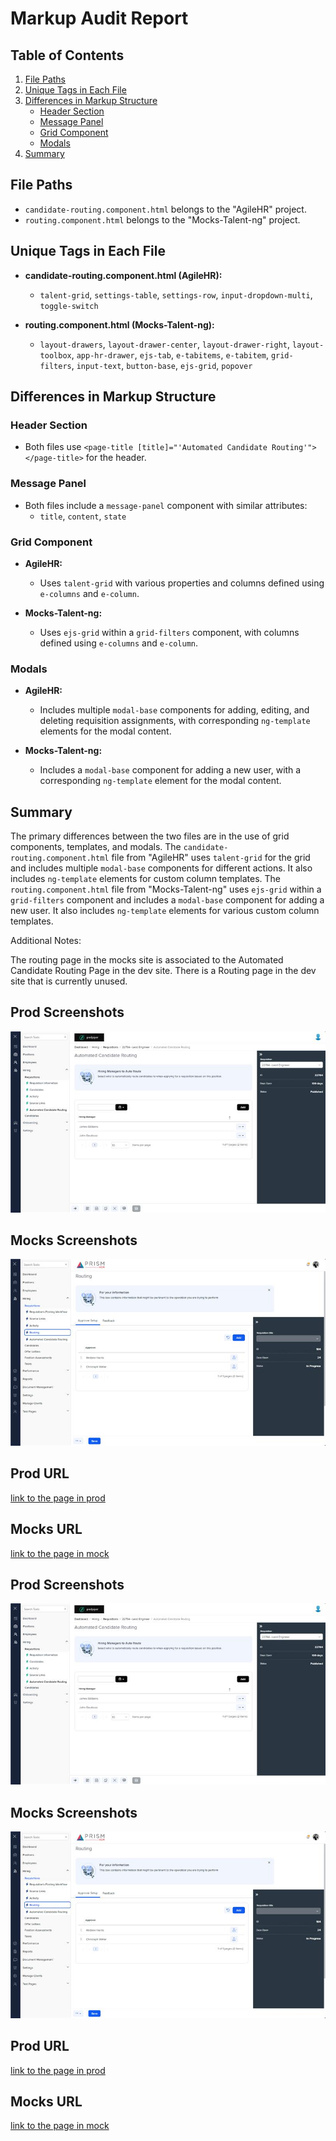 # Markup Audit Report

## Table of Contents

1. [File Paths](#file-paths)
2. [Unique Tags in Each File](#unique-tags-in-each-file)
3. [Differences in Markup Structure](#differences-in-markup-structure)
   - [Header Section](#header-section)
   - [Message Panel](#message-panel)
   - [Grid Component](#grid-component)
   - [Modals](#modals)
4. [Summary](#summary)

## File Paths

- `candidate-routing.component.html` belongs to the "AgileHR" project.
- `routing.component.html` belongs to the "Mocks-Talent-ng" project.

## Unique Tags in Each File

- **candidate-routing.component.html (AgileHR):**

  - `talent-grid`, `settings-table`, `settings-row`, `input-dropdown-multi`, `toggle-switch`

- **routing.component.html (Mocks-Talent-ng):**
  - `layout-drawers`, `layout-drawer-center`, `layout-drawer-right`, `layout-toolbox`, `app-hr-drawer`, `ejs-tab`, `e-tabitems`, `e-tabitem`, `grid-filters`, `input-text`, `button-base`, `ejs-grid`, `popover`

## Differences in Markup Structure

### Header Section

- Both files use `<page-title [title]="'Automated Candidate Routing'"></page-title>` for the header.

### Message Panel

- Both files include a `message-panel` component with similar attributes:
  - `title`, `content`, `state`

### Grid Component

- **AgileHR:**

  - Uses `talent-grid` with various properties and columns defined using `e-columns` and `e-column`.

- **Mocks-Talent-ng:**
  - Uses `ejs-grid` within a `grid-filters` component, with columns defined using `e-columns` and `e-column`.

### Modals

- **AgileHR:**

  - Includes multiple `modal-base` components for adding, editing, and deleting requisition assignments, with corresponding `ng-template` elements for the modal content.

- **Mocks-Talent-ng:**
  - Includes a `modal-base` component for adding a new user, with a corresponding `ng-template` element for the modal content.

## Summary

The primary differences between the two files are in the use of grid components, templates, and modals. The `candidate-routing.component.html` file from "AgileHR" uses `talent-grid` for the grid and includes multiple `modal-base` components for different actions. It also includes `ng-template` elements for custom column templates. The `routing.component.html` file from "Mocks-Talent-ng" uses `ejs-grid` within a `grid-filters` component and includes a `modal-base` component for adding a new user. It also includes `ng-template` elements for various custom column templates.

Additional Notes:

The routing page in the mocks site is associated to the Automated Candidate Routing Page in the dev site.
There is a Routing page in the dev site that is currently unused.

## Prod Screenshots

![Alt Text](./img-dev.jpg)

## Mocks Screenshots

![Alt Text](./img-mocks.jpg)

## Prod URL

[link to the page in prod](https://piedpiper.agilehr.net/hiring/requisitions/requisition_74z9r73jygxr8stqr01mx6tna3/candidate-routing#page=1&pageSize=10&sortCol=fullName)

## Mocks URL

[link to the page in mock](http://localhost:4340/hiring/requisitions/:id/routing)

## Prod Screenshots

![Alt Text](./img-dev.jpg)

## Mocks Screenshots

![Alt Text](./img-mocks.jpg)

## Prod URL

[link to the page in prod](https://piedpiper.agilehr.net/hiring/requisitions/requisition_74z9r73jygxr8stqr01mx6tna3/source-links)

## Mocks URL

[link to the page in mock](http://localhost:4340/hiring/requisitions/:id/h-source-links)
